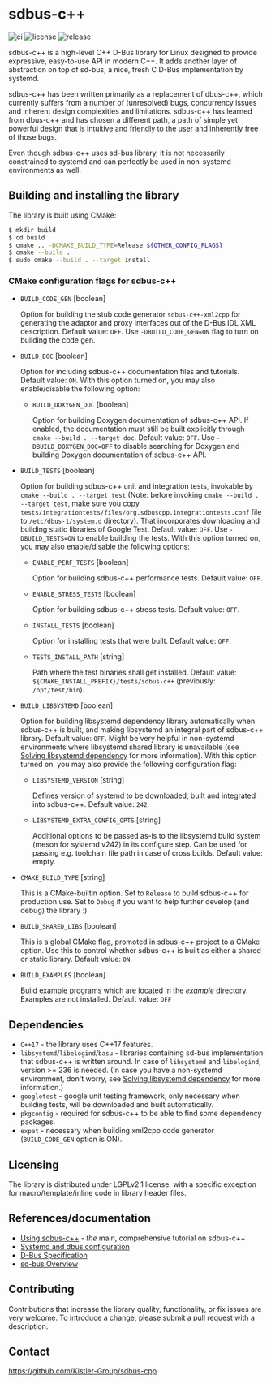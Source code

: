 sdbus-c++
=========

![ci](https://github.com/Kistler-Group/sdbus-cpp/workflows/CI/badge.svg)
![license](https://img.shields.io/github/license/Kistler-Group/sdbus-cpp)
![release](https://img.shields.io/github/v/release/Kistler-Group/sdbus-cpp)

sdbus-c++ is a high-level C++ D-Bus library for Linux designed to provide expressive, easy-to-use API in modern C++. It adds another layer of abstraction on top of sd-bus, a nice, fresh C D-Bus implementation by systemd.

sdbus-c++ has been written primarily as a replacement of dbus-c++, which currently suffers from a number of (unresolved) bugs, concurrency issues and inherent design complexities and limitations. sdbus-c++ has learned from dbus-c++ and has chosen a different path, a path of simple yet powerful design that is intuitive and friendly to the user and inherently free of those bugs.

Even though sdbus-c++ uses sd-bus library, it is not necessarily constrained to systemd and can perfectly be used in non-systemd environments as well.

Building and installing the library
-----------------------------------

The library is built using CMake:

```bash
$ mkdir build
$ cd build
$ cmake .. -DCMAKE_BUILD_TYPE=Release ${OTHER_CONFIG_FLAGS}
$ cmake --build .
$ sudo cmake --build . --target install
```

### CMake configuration flags for sdbus-c++

* `BUILD_CODE_GEN` [boolean]

  Option for building the stub code generator `sdbus-c++-xml2cpp` for generating the adaptor and proxy interfaces out of the D-Bus IDL XML description. Default value: `OFF`. Use `-DBUILD_CODE_GEN=ON` flag to turn on building the code gen.

* `BUILD_DOC` [boolean]

  Option for including sdbus-c++ documentation files and tutorials. Default value: `ON`. With this option turned on, you may also enable/disable the following option:

    * `BUILD_DOXYGEN_DOC` [boolean]

      Option for building Doxygen documentation of sdbus-c++ API. If enabled, the documentation must still be built explicitly through `cmake --build . --target doc`. Default value: `OFF`. Use `-DBUILD_DOXYGEN_DOC=OFF` to disable searching for Doxygen and building Doxygen documentation of sdbus-c++ API.

* `BUILD_TESTS` [boolean]

  Option for building sdbus-c++ unit and integration tests, invokable by `cmake --build . --target test` (Note: before invoking `cmake --build . --target test`, make sure you copy `tests/integrationtests/files/org.sdbuscpp.integrationtests.conf` file to `/etc/dbus-1/system.d` directory). That incorporates downloading and building static libraries of Google Test. Default value: `OFF`. Use `-DBUILD_TESTS=ON` to enable building the tests. With this option turned on, you may also enable/disable the following options:

    * `ENABLE_PERF_TESTS` [boolean]

      Option for building sdbus-c++ performance tests. Default value: `OFF`.

    * `ENABLE_STRESS_TESTS` [boolean]

      Option for building sdbus-c++ stress tests. Default value: `OFF`.

    * `INSTALL_TESTS` [boolean]

      Option for installing tests that were built. Default value: `OFF`.

    * `TESTS_INSTALL_PATH` [string]

      Path where the test binaries shall get installed. Default value: `${CMAKE_INSTALL_PREFIX}/tests/sdbus-c++` (previously: `/opt/test/bin`).

* `BUILD_LIBSYSTEMD` [boolean]

  Option for building libsystemd dependency library automatically when sdbus-c++ is built, and making libsystemd an integral part of sdbus-c++ library. Default value: `OFF`. Might be very helpful in non-systemd environments where libsystemd shared library is unavailable (see [Solving libsystemd dependency](docs/using-sdbus-c++.md#solving-libsystemd-dependency) for more information). With this option turned on, you may also provide the following configuration flag:

    * `LIBSYSTEMD_VERSION` [string]

      Defines version of systemd to be downloaded, built and integrated into sdbus-c++. Default value: `242`.

    * `LIBSYSTEMD_EXTRA_CONFIG_OPTS` [string]

      Additional options to be passed as-is to the libsystemd build system (meson for systemd v242) in its configure step. Can be used for passing e.g. toolchain file path in case of cross builds. Default value: empty.

* `CMAKE_BUILD_TYPE` [string]

  This is a CMake-builtin option. Set to `Release` to build sdbus-c++ for production use. Set to `Debug` if you want to help further develop (and debug) the library :)

* `BUILD_SHARED_LIBS` [boolean]

  This is a global CMake flag, promoted in sdbus-c++ project to a CMake option. Use this to control whether sdbus-c++ is built as either a shared or static library. Default value: `ON`.

* `BUILD_EXAMPLES` [boolean]

  Build example programs which are located in the _example_ directory. Examples are not installed. Default value: `OFF`

Dependencies
------------

* `C++17` - the library uses C++17 features.
* `libsystemd`/`libelogind`/`basu` - libraries containing sd-bus implementation that sdbus-c++ is written around. In case of `libsystemd` and `libelogind`, version >= 236 is needed. (In case you have a non-systemd environment, don't worry, see [Solving libsystemd dependency](docs/using-sdbus-c++.md#solving-libsystemd-dependency) for more information.)
* `googletest` - google unit testing framework, only necessary when building tests, will be downloaded and built automatically.
* `pkgconfig` - required for sdbus-c++ to be able to find some dependency packages.
* `expat` - necessary when building xml2cpp code generator (`BUILD_CODE_GEN` option is ON).

Licensing
---------

The library is distributed under LGPLv2.1 license, with a specific exception for macro/template/inline code in library header files.

References/documentation
------------------------

* [Using sdbus-c++](docs/using-sdbus-c++.md) - *the* main, comprehensive tutorial on sdbus-c++
* [Systemd and dbus configuration](docs/systemd-dbus-config.md)
* [D-Bus Specification](https://dbus.freedesktop.org/doc/dbus-specification.html)
* [sd-bus Overview](http://0pointer.net/blog/the-new-sd-bus-api-of-systemd.html)

Contributing
------------

Contributions that increase the library quality, functionality, or fix issues are very welcome. To introduce a change, please submit a pull request with a description.

Contact
-------

https://github.com/Kistler-Group/sdbus-cpp
